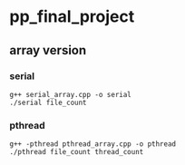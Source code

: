 # pp_final_project

## array version

### serial
```
g++ serial_array.cpp -o serial
./serial file_count
```

### pthread
```
g++ -pthread pthread_array.cpp -o pthread
./pthread file_count thread_count
```
